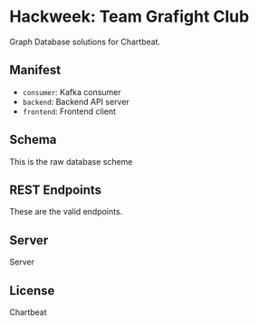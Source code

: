 # Hackweek: Team Grafight Club

Graph Database solutions for Chartbeat.

## Manifest

* `consumer`: Kafka consumer
* `backend`: Backend API server
* `frontend`: Frontend client

## Schema

This is the raw database scheme

## REST Endpoints

These are the valid endpoints.

## Server

Server

## License

Chartbeat
